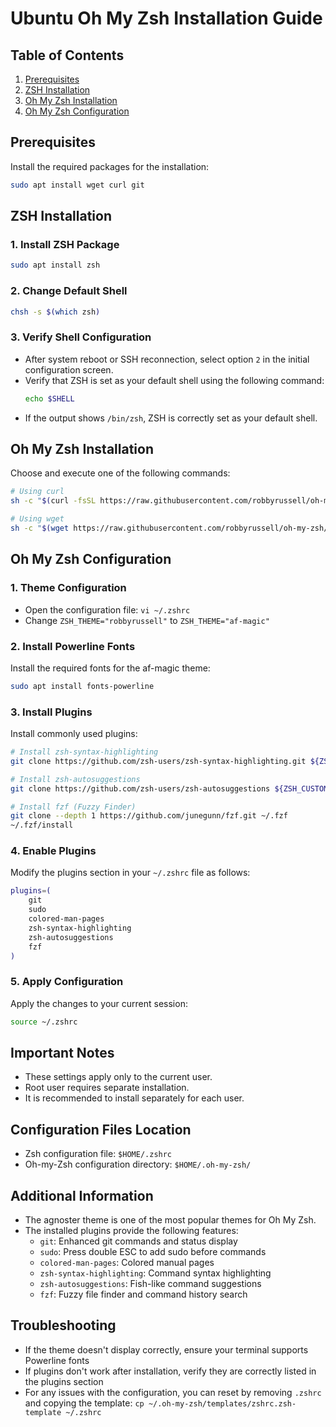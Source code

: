 # Ubuntu Oh My Zsh Installation Guide

## Table of Contents
1. [Prerequisites](#prerequisites)
2. [ZSH Installation](#zsh-installation)
3. [Oh My Zsh Installation](#oh-my-zsh-installation)
4. [Oh My Zsh Configuration](#oh-my-zsh-configuration)

## Prerequisites

Install the required packages for the installation:

```bash
sudo apt install wget curl git
```

## ZSH Installation

### 1. Install ZSH Package

```bash
sudo apt install zsh
```

### 2. Change Default Shell

```bash
chsh -s $(which zsh)
```

### 3. Verify Shell Configuration
- After system reboot or SSH reconnection, select option `2` in the initial configuration screen.
- Verify that ZSH is set as your default shell using the following command:
  ```bash
  echo $SHELL
  ```
- If the output shows `/bin/zsh`, ZSH is correctly set as your default shell.

## Oh My Zsh Installation

Choose and execute one of the following commands:

```bash
# Using curl
sh -c "$(curl -fsSL https://raw.githubusercontent.com/robbyrussell/oh-my-zsh/master/tools/install.sh)"

# Using wget
sh -c "$(wget https://raw.githubusercontent.com/robbyrussell/oh-my-zsh/master/tools/install.sh -O -)"
```

## Oh My Zsh Configuration

### 1. Theme Configuration
- Open the configuration file: `vi ~/.zshrc`
- Change `ZSH_THEME="robbyrussell"` to `ZSH_THEME="af-magic"`

### 2. Install Powerline Fonts
Install the required fonts for the af-magic theme:

```bash
sudo apt install fonts-powerline
```

### 3. Install Plugins
Install commonly used plugins:

```bash
# Install zsh-syntax-highlighting
git clone https://github.com/zsh-users/zsh-syntax-highlighting.git ${ZSH_CUSTOM:-~/.oh-my-zsh/custom}/plugins/zsh-syntax-highlighting

# Install zsh-autosuggestions
git clone https://github.com/zsh-users/zsh-autosuggestions ${ZSH_CUSTOM:-~/.oh-my-zsh/custom}/plugins/zsh-autosuggestions

# Install fzf (Fuzzy Finder)
git clone --depth 1 https://github.com/junegunn/fzf.git ~/.fzf
~/.fzf/install
```

### 4. Enable Plugins
Modify the plugins section in your `~/.zshrc` file as follows:

```bash
plugins=(
    git
    sudo
    colored-man-pages
    zsh-syntax-highlighting
    zsh-autosuggestions
    fzf
)
```

### 5. Apply Configuration
Apply the changes to your current session:

```bash
source ~/.zshrc
```

## Important Notes
- These settings apply only to the current user.
- Root user requires separate installation.
- It is recommended to install separately for each user.

## Configuration Files Location
- Zsh configuration file: `$HOME/.zshrc`
- Oh-my-Zsh configuration directory: `$HOME/.oh-my-zsh/`

## Additional Information
- The agnoster theme is one of the most popular themes for Oh My Zsh.
- The installed plugins provide the following features:
  - `git`: Enhanced git commands and status display
  - `sudo`: Press double ESC to add sudo before commands
  - `colored-man-pages`: Colored manual pages
  - `zsh-syntax-highlighting`: Command syntax highlighting
  - `zsh-autosuggestions`: Fish-like command suggestions
  - `fzf`: Fuzzy file finder and command history search

## Troubleshooting
- If the theme doesn't display correctly, ensure your terminal supports Powerline fonts
- If plugins don't work after installation, verify they are correctly listed in the plugins section
- For any issues with the configuration, you can reset by removing `.zshrc` and copying the template: `cp ~/.oh-my-zsh/templates/zshrc.zsh-template ~/.zshrc`
